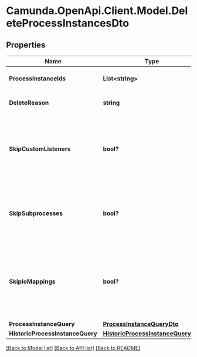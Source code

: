 # Camunda.OpenApi.Client.Model.DeleteProcessInstancesDto

## Properties

Name | Type | Description | Notes
------------ | ------------- | ------------- | -------------
**ProcessInstanceIds** | **List&lt;string&gt;** | A list process instance ids to delete. | [optional] 
**DeleteReason** | **string** | A string with delete reason. | [optional] 
**SkipCustomListeners** | **bool?** | Skip execution listener invocation for activities that are started or ended as part of this request. | [optional] 
**SkipSubprocesses** | **bool?** | Skip deletion of the subprocesses related to deleted processes as part of this request. | [optional] 
**SkipIoMappings** | **bool?** | Skip execution of [input/output variable mappings](https://docs.camunda.org/manual/7.21/user-guide/process-engine/variables/#input-output-variable-mapping) for activities that are started or ended as part of this request. | [optional] 
**ProcessInstanceQuery** | [**ProcessInstanceQueryDto**](ProcessInstanceQueryDto.md) |  | [optional] 
**HistoricProcessInstanceQuery** | [**HistoricProcessInstanceQueryDto**](HistoricProcessInstanceQueryDto.md) |  | [optional] 

[[Back to Model list]](../README.md#documentation-for-models) [[Back to API list]](../README.md#documentation-for-api-endpoints) [[Back to README]](../README.md)

